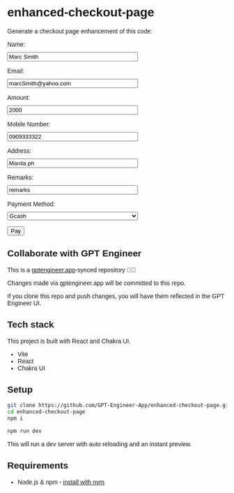 # enhanced-checkout-page

Generate a checkout page enhancement of this code: <!DOCTYPE html>
<html lang="en">
<head>
<meta charset="UTF-8">
<meta name="viewport" content="width=device-width, initial-scale=1.0">
<title>Checkout Page</title>
<style>
  body { font-family: Arial, sans-serif; padding: 20px; }
  label, select, input { display: block; width: 300px; margin-bottom: 10px; }
  .modal { display: none; position: fixed; left: 0; top: 0; width: 100%; height: 100%; background-color: rgba(0,0,0,0.5); }
  .modal-content { background-color: #fff; margin: 15% auto; padding: 20px; width: 300px; }
</style>
</head>
<body>
<form id="checkoutForm">
  <label>Name:</label>
  <input type="text" id="name" value="Marc Smith">

  <label>Email:</label>
  <input type="email" id="email" value="marcSmith@yahoo.com">

  <label>Amount:</label>
  <input type="text" id="amount" value="2000">

  <label>Mobile Number:</label>
  <input type="tel" id="mobilenumber" value="0909333322">

  <label>Address:</label>
  <input type="text" id="address" value="Manila ph">

  <label>Remarks:</label>
  <input type="text" id="remarks" value="remarks">

  <label>Payment Method:</label>
  <select id="pay_method">
    <option value="pm-gcash">Gcash</option>
    <option value="pm-paypal">PayPal</option>
    <option value="pm-banktransfer">Bank Transfer</option>
  </select>

  <button type="button" onclick="submitPayment()">Pay</button>
</form>

<div id="paymentModal" class="modal">
  <div class="modal-content">
    <p>Redirecting to payment...</p>
  </div>
</div>

<script>
function submitPayment() {
  var modal = document.getElementById("paymentModal");
  modal.style.display = "block";
  setTimeout(function() {
    window.location.href = "https://test-sources.paymongo.com/sources?id=src_LivTh3piFahXazhRjRAF7nRk";
  }, 3000); // Redirect after 3 seconds
}
</script>
</body>
</html>

## Collaborate with GPT Engineer

This is a [gptengineer.app](https://gptengineer.app)-synced repository 🌟🤖

Changes made via gptengineer.app will be committed to this repo.

If you clone this repo and push changes, you will have them reflected in the GPT Engineer UI.

## Tech stack

This project is built with React and Chakra UI.

- Vite
- React
- Chakra UI

## Setup

```sh
git clone https://github.com/GPT-Engineer-App/enhanced-checkout-page.git
cd enhanced-checkout-page
npm i
```

```sh
npm run dev
```

This will run a dev server with auto reloading and an instant preview.

## Requirements

- Node.js & npm - [install with nvm](https://github.com/nvm-sh/nvm#installing-and-updating)

